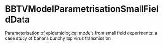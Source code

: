 # BBTVModelParametrisationSmallFieldData
Parameterisation of epidemiological models from small field experiments: a case study  of banana bunchy top virus transmission
